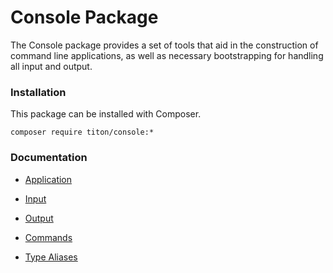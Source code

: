 # Console Package #

The Console package provides a set of tools that aid in the construction of command line applications, as well as necessary bootstrapping for handling all input and output.

### Installation ###

This package can be installed with Composer.

```shell
composer require titon/console:*
```

### Documentation ###

* [Application](application.md)
* [Input](input.md)
* [Output](output.md)
* [Commands](commands.md)


* [Type Aliases](types.md)


